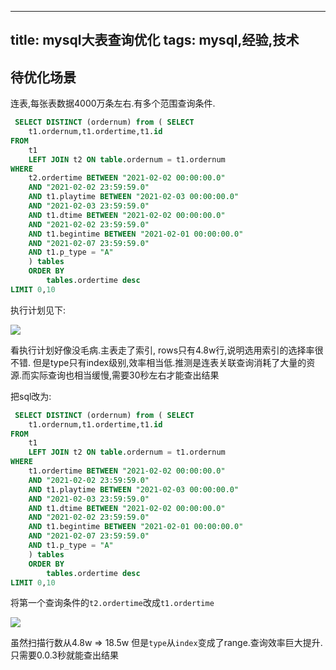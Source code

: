
---
title: mysql大表查询优化
tags: mysql,经验,技术
---
## 待优化场景

连表,每张表数据4000万条左右.有多个范围查询条件.

```sql
 SELECT DISTINCT (ordernum) from ( SELECT 
	t1.ordernum,t1.ordertime,t1.id
FROM
	t1
	LEFT JOIN t2 ON table.ordernum = t1.ordernum
WHERE
	t2.ordertime BETWEEN "2021-02-02 00:00:00.0"
	AND "2021-02-02 23:59:59.0"
	AND t1.playtime BETWEEN "2021-02-03 00:00:00.0"
	AND "2021-02-03 23:59:59.0"
	AND t1.dtime BETWEEN "2021-02-02 00:00:00.0"
	AND "2021-02-02 23:59:59.0"
	AND t1.begintime BETWEEN "2021-02-01 00:00:00.0"
	AND "2021-02-07 23:59:59.0"
	AND t1.p_type = "A"
	) tables
	ORDER BY
		tables.ordertime desc
LIMIT 0,10
```

执行计划见下:

![](https://gitee.com/minagamiyuki/picgo-gitee/raw/master/images/%E6%88%AA%E5%B1%8F2021-02-19%2022.06.55.png)

看执行计划好像没毛病.主表走了索引, rows只有4.8w行,说明选用索引的选择率很不错. 但是type只有index级别,效率相当低.推测是连表关联查询消耗了大量的资源.而实际查询也相当缓慢,需要30秒左右才能查出结果



把sql改为:

```sql
 SELECT DISTINCT (ordernum) from ( SELECT 
	t1.ordernum,t1.ordertime,t1.id
FROM
	t1
	LEFT JOIN t2 ON table.ordernum = t1.ordernum
WHERE
	t1.ordertime BETWEEN "2021-02-02 00:00:00.0"
	AND "2021-02-02 23:59:59.0"
	AND t1.playtime BETWEEN "2021-02-03 00:00:00.0"
	AND "2021-02-03 23:59:59.0"
	AND t1.dtime BETWEEN "2021-02-02 00:00:00.0"
	AND "2021-02-02 23:59:59.0"
	AND t1.begintime BETWEEN "2021-02-01 00:00:00.0"
	AND "2021-02-07 23:59:59.0"
	AND t1.p_type = "A"
	) tables
	ORDER BY
		tables.ordertime desc
LIMIT 0,10
```

将第一个查询条件的`t2.ordertime`改成`t1.ordertime`

![](https://gitee.com/minagamiyuki/picgo-gitee/raw/master/images/%E6%88%AA%E5%B1%8F2021-02-19%2022.15.57.png)

虽然扫描行数从4.8w => 18.5w 但是`type`从`index`变成了range.查询效率巨大提升.只需要0.0.3秒就能查出结果


